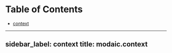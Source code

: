 # Table of Contents

* [context](#modaic.context)

---
sidebar_label: context
title: modaic.context
---

